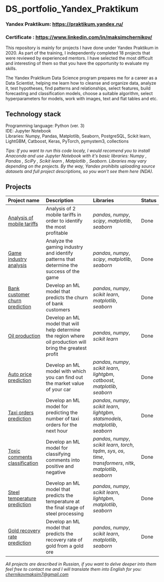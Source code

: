 # DS_portfolio_Yandex_Praktikum

### Yandex Praktikum: https://praktikum.yandex.ru/
### Certificate : https://www.linkedin.com/in/maksimchernikov/

This repository is mainly for projects I have done under Yandex Praktikum in 2020. As part of the training, I independently completed 18 projects that were reviewed by experienced mentors. I have selected the most difficult and interesting of them so that you have the opportunity to evaluate my skills.

The Yandex Praktikum Data Science program prepares me for a career as a Data Scientist, helping me learn how to cleanse and organize data, analyze it, test hypotheses, find patterns and relationships, select features, build forecasting and classification models, choose a suitable algorithm, select hyperparameters for models, work with images, text and flat tables and etc.

## Technology stack 
Programming language: Python (ver. 3)<br>
IDE: Jupyter Notebook<br>
Libraries: Numpy, Pandas, Matplotlib, Seaborn, PostgreSQL, Scikit learn, LightGBM, Catboost, Keras, PyTorch, pymystem3, collections<br>

*Tips: If you want to run this code localy, I would recomend you to install Anaconda and use Jupyter Notebook with it's basic libraries: Numpy , Pandas , SciPy , Scikit learn , Matplotlib , Seaborn. Libraries may vary depending on the projects. By the way, Yandex prohibits uploading source datasets and full project descriptions, so you won't see them here (NDA).*


## Projects

| Project name | Description | Libraries | Status | 
| :---------------------- | :---------------------- | :---------------------- |:---------------------- |
| [Аnalysis of mobile tariffs](mobile_tariffs_analysis) | Analysis of 2 mobile tariffs in order to identify the most profitable | *pandas*, *numpy*, *scipy*, *matplotlib*, *seaborn* | Done |
| [Game industry analysis](game_industry_analysis) | Analyze the gaming industry and identify patterns that determine the success of the game | *pandas*, *numpy*, *scipy*, *matplotlib*, *seaborn* | Done |
| [Bank customer churn prediction](customer_churn_ml) | Develop an ML model that predicts the churn of bank customers | *pandas*, *numpy*, *scikit learn*, *matplotlib*, *seaborn* | Done |
| [Oil production](oil_production_ml) | Develop an ML model that will help determine the region where oil production will bring the greatest profit | *pandas*, *numpy*, *scikit learn* | Done |
| [Auto price prediction](auto_price_ml) | Develop an ML model with which you can find out the market value of your car | *pandas*, *numpy*, *scikit learn*, *lightgbm*, *catboost*, *matplotlib*, *seaborn* | Done |
| [Taxi orders prediction](taxi_orders_ts_ml) | Develop an ML model for predicting the number of taxi orders for the next hour | *pandas*, *numpy*, *scikit learn*, *lightgbm*, *statsmodels*, *matplotlib*, *seaborn* | Done |
| [Toxic comments classification](toxic_comments_nlp) | Develop an ML model for classifying comments into positive and negative | *pandas*, *numpy*, *scikit learn*, *torch*, *tqdm*, *sys*, *os*, *time*, *transformers*, *nltk*, *matplotlib*, *seaborn* | Done |
| [Steel temperature prediction](steel_temp_ml) | Develop an ML model that predicts the temperature at the final stage of steel processing | *pandas*, *numpy*, *scikit learn*, *lightgbm*, *matplotlib*, *seaborn* | Done |
| [Gold recovery rate prediction](gold_recovery_ml) | Develop an ML model that predicts the recovery rate of gold from a gold ore | *pandas*, *numpy*, *scikit learn*, *matplotlib*, *seaborn* | Done |

*All projects are described in Russian, if you want to delve deeper into them feel free to contact me and I will translate them into English for you: chernikovmaksim7@gmail.com*
